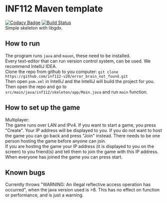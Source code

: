 # INF112 Maven template 

[![Codacy Badge](https://api.codacy.com/project/badge/Grade/2681b622f0f64c85b70112115c4eae89)](https://app.codacy.com/gh/inf112-v20/error_brain_not_found?utm_source=github.com&utm_medium=referral&utm_content=inf112-v20/error_brain_not_found&utm_campaign=Badge_Grade_Settings)
[![Build Status](https://travis-ci.com/inf112-v20/error_brain_not_found.svg?branch=develop)](https://travis-ci.com/inf112-v20/error_brain_not_found)  
Simple skeleton with libgdx. 

## How to run
The program runs `java` and `maven`, these need to be installed.  
Every text-editor that can run version control system, can be used. We recommend IntelliJ IDEA.  
Clone the repo from github to you computer: `git clone https://github.com/inf112-v20/error_brain_not_found.git`  
Then open `pom.xml` in IntelliJ and the IntelliJ will build the project for you.  
Then open the repo and go to `src/main/java/inf112/skeleton/app/Main.java` and run `main` function.

## How to set up the game  
Multiplayer:  
The game runs over LAN and IPv4. If you want to start a game, you press "Create". Your IP address will be displayed 
 to you. If you do not want to host the game you can go back and press "Join" instead. There needs to be one person 
 hosting the game before anyone can join.  
 If you are hosting the game your IP address (it is displayed to you on the screen) to you friend(s) and tell them to 
 join the game with this IP address. When everyone has joined the game you can press start.


## Known bugs
Currently throws "WARNING: An illegal reflective access operation has occurred", 
when the java version used is >8. This has no effect on function or performance, and is just a warning.